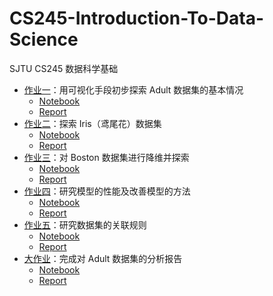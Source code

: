 # CS245-Introduction-To-Data-Science
SJTU CS245 数据科学基础

- [作业一](./homework_1/)：用可视化手段初步探索 Adult 数据集的基本情况
    - [Notebook](http://nbviewer.jupyter.org/github/chenxi-wang/CS245-Data-Science/blob/master/homework_2/code/hw2.ipynb)
    - [Report](./homework_1/report.pdf)
- [作业二](./homework_2/)：探索 Iris（鸢尾花）数据集
    - [Notebook](http://nbviewer.jupyter.org/github/chenxi-wang/CS245-Data-Science/blob/master/homework_2/code/hw2.ipynb)
    - [Report](./homework_2/report.pdf)
- [作业三](./homework_3/)：对 Boston 数据集进行降维并探索
    - [Notebook](http://nbviewer.jupyter.org/github/chenxi-wang/CS245-Data-Science/blob/master/homework_3/code/hw3.ipynb)
    - [Report](./homework_3/report.pdf)
- [作业四](./homework_4/)：研究模型的性能及改善模型的方法
    - [Notebook](http://nbviewer.jupyter.org/github/chenxi-wang/CS245-Data-Science/blob/master/homework_4/code/hw4.ipynb)
    - [Report](./homework_4/report.pdf)
- [作业五](./homework_5/)：研究数据集的关联规则
    - [Notebook](http://nbviewer.jupyter.org/github/chenxi-wang/CS245-Data-Science/blob/master/homework_5/code/hw5.ipynb)
    - [Report](./homework_5/report.pdf)
- [大作业](./project/)：完成对 Adult 数据集的分析报告
    - [Notebook](http://nbviewer.jupyter.org/github/chenxi-wang/CS245-Data-Science/blob/master/homework_1/code/hw1.ipynbhttps%3A//github.com/chenxi-wang/CS245-Data-Science/blob/master/project/code/project.ipynb)
    - [Report](./project/report.pdf)
